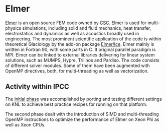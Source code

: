 # Elmer
[Elmer](http://www.elmerfem.org) is an open source FEM code owned by [CSC](http://www.csc.fi/elmer).
 Elmer is used for multi-physics simulations, including solid and fluid mechanics, heat transfer,
 electrostatics and dynamics as well as acoustics broadly used in engineering. The most prominent
 scientific application of the code is within theoretical Glaciology by the add-on package 
 [Elmer/Ice](http://elmerice.elmerfem.org).
 Elmer mainly is written in Fortran 90, with some parts in C. It original parallel paradigm is MPI.
 Elmer can be linked to external libraries delivering for linear system solutions, such as MUMPS,
 Hypre, Trilinos and Pardiso. The code consists of different solver modules. Some of them have been
 augmented with OpenMP directives, both, for multi-threading as well as vectorization.
 
## Activity within IPCC
 
The [initial phase](https://github.com/cschpc/elmer-on-KNL/blob/master/Reports/Initial_porting.md) was accomplished by porting and testing different settings on KNL to achieve best practice recipes for running on that platform. 

The second phase dealt with the introduction of SIMD and multi-threading OpenMP instructions to optimize the performance of Elmer on Xeon Phi as well as Xeon CPUs.


